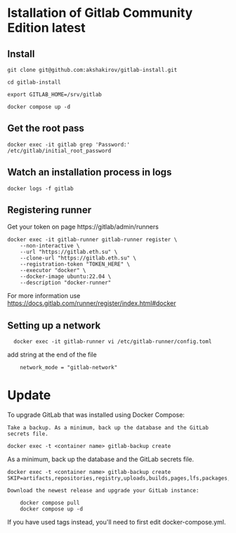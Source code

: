 # Istallation of Gitlab Community Edition latest

## Install
```
git clone git@github.com:akshakirov/gitlab-install.git

cd gitlab-install

export GITLAB_HOME=/srv/gitlab

docker compose up -d
```

## Get the root pass
```
docker exec -it gitlab grep 'Password:' /etc/gitlab/initial_root_password
```

## Watch an installation process in logs
```
docker logs -f gitlab
```

## Registering runner
Get your token on page https://gitlab/admin/runners

```
docker exec -it gitlab-runner gitlab-runner register \
	--non-interactive \
	--url "https://gitlab.eth.su" \
	--clone-url "https://gitlab.eth.su" \
	--registration-token "TOKEN_HERE" \
	--executor "docker" \
	--docker-image ubuntu:22.04 \
	--description "docker-runner"
```
For more information use https://docs.gitlab.com/runner/register/index.html#docker
 


## Setting up a network
```
  docker exec -it gitlab-runner vi /etc/gitlab-runner/config.toml
```
add string at the end of the file
```
    network_mode = "gitlab-network"
```

# Update
To upgrade GitLab that was installed using Docker Compose:

    Take a backup. As a minimum, back up the database and the GitLab secrets file.
```
docker exec -t <container name> gitlab-backup create
```
As a minimum, back up the database and the GitLab secrets file.
```
docker exec -t <container name> gitlab-backup create SKIP=artifacts,repositories,registry,uploads,builds,pages,lfs,packages,terraform_state
```

    Download the newest release and upgrade your GitLab instance:
```
    docker compose pull
    docker compose up -d
```

If you have used tags instead, you'll need to first edit docker-compose.yml.
